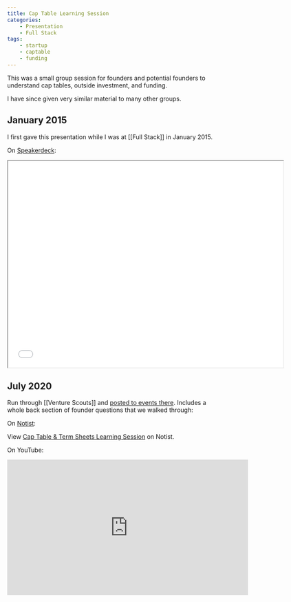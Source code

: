 ```yaml
---
title: Cap Table Learning Session
categories:
    - Presentation
    - Full Stack
tags:
    - startup
    - captable
    - funding
---
```


This was a small group session for founders and potential founders to understand cap tables, outside investment, and funding.

I have since given very similar material to many other groups.

## January 2015

I first gave this presentation while I was at [[Full Stack]] in January 2015. 

On [Speakerdeck](https://speakerdeck.com/bmann/cap-table-learning-session):

<iframe data-ratio="4:3" width="640" height="480" src="//speakerdeck.com/player/96647ba07f130132a3fb4e50a98dfa77">
</iframe>

## July 2020

Run through [[Venture Scouts]] and [posted to events there](https://venturescouts.ca/t/cap-table-term-sheets-learning-session/59). Includes a whole back section of founder questions that we walked through:

On [Notist](https://noti.st/bmann/FUZxwJ/cap-table-term-sheets-learning-session):

<p data-notist="bmann/FUZxwJ" data-ratio="4:3">View <a href="https://noti.st/bmann/FUZxwJ">Cap Table & Term Sheets Learning Session</a> on Notist.</p><script async src="https://on.notist.cloud/embed/002.js"></script>

On YouTube:

<iframe width="560" height="315" src="https://www.youtube.com/embed/G5-h51_JMqQ" frameborder="0" allow="accelerometer; autoplay; clipboard-write; encrypted-media; gyroscope; picture-in-picture" allowfullscreen></iframe>

